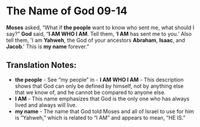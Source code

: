 The Name of God 09-14
=======================


**Moses** asked, “What if **the people** want to know who sent me,
what should I say?” **God** said, “**I AM WHO I AM**. Tell them,
‘**I AM** has sent me to you.’ Also tell them, 'I am **Yahweh**,
the God of your ancestors **Abraham**, **Isaac**, and **Jacob**.' This
is **my name** forever.”

Translation Notes:
------------------

-   **the people** - See “my people” in -   **I AM WHO I AM** -
This description shows that God can only be
    defined by himself, not by anything else that we know of, and he
    cannot be compared to anyone else.
-   **I AM** - This name emphasizes that God is the only one who has
    always lived and always will live.
-   **my name** - The name that God told Moses and all of Israel to use
    for him is “Yahweh,” which is related to “I AM” and appears
    to mean, “HE IS.”

